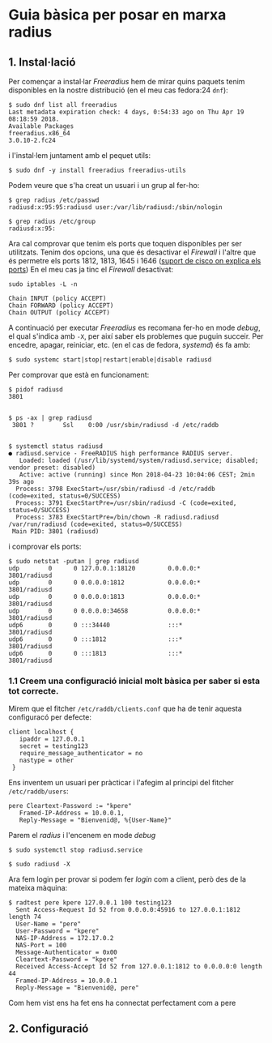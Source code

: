 # Guia bàsica per posar en marxa radius

## 1. Instal·lació
Per començar a instal·lar *Freeradius* hem de mirar quins paquets tenim disponibles en la nostre distribució (en el meu cas fedora:24 `dnf`):

```
$ sudo dnf list all freeradius
Last metadata expiration check: 4 days, 0:54:33 ago on Thu Apr 19 08:18:59 2018.
Available Packages
freeradius.x86_64                                                             3.0.10-2.fc24                                         
```

i l'instal·lem juntament amb el pequet utils:

```
$ sudo dnf -y install freeradius freeradius-utils
```



Podem veure que s'ha creat un usuari i un grup al fer-ho:

```
$ grep radius /etc/passwd
radiusd:x:95:95:radiusd user:/var/lib/radiusd:/sbin/nologin

$ grep radius /etc/group
radiusd:x:95:
```



Ara cal comprovar que tenim els ports que toquen disponibles per ser utilitzats. Tenim dos opcions, una que és desactivar el *Firewall* i l'altre que és permetre els ports 1812, 1813, 1645 i 1646 ([suport de cisco on explica els ports](https://supportforums.cisco.com/t5/wan-routing-and-switching/which-port-numbers-are-used-for-radius-accounting-and-radius/td-p/2494536 "Suport Cisco"))
En el meu cas ja tinc el *Firewall* desactivat:

```
sudo iptables -L -n

Chain INPUT (policy ACCEPT)
Chain FORWARD (policy ACCEPT)
Chain OUTPUT (policy ACCEPT)
```


A continuació per executar *Freeradius* es recomana fer-ho en mode *debug*, el qual s'indica amb `-X`, per així saber els problemes que puguin succeir. Per encedre, apagar, reiniciar, etc. (en el cas de fedora, *systemd*) és fa amb:

``` 
$ sudo systemc start|stop|restart|enable|disable radiusd
```

Per comprovar que està en funcionament:

```
$ pidof radiusd
3801


$ ps -ax | grep radiusd
 3801 ?        Ssl    0:00 /usr/sbin/radiusd -d /etc/raddb


$ systemctl status radiusd
● radiusd.service - FreeRADIUS high performance RADIUS server.
   Loaded: loaded (/usr/lib/systemd/system/radiusd.service; disabled; vendor preset: disabled)
   Active: active (running) since Mon 2018-04-23 10:04:06 CEST; 2min 39s ago
  Process: 3798 ExecStart=/usr/sbin/radiusd -d /etc/raddb (code=exited, status=0/SUCCESS)
  Process: 3791 ExecStartPre=/usr/sbin/radiusd -C (code=exited, status=0/SUCCESS)
  Process: 3783 ExecStartPre=/bin/chown -R radiusd.radiusd /var/run/radiusd (code=exited, status=0/SUCCESS)
 Main PID: 3801 (radiusd)
```

i comprovar els ports:
```
$ sudo netstat -putan | grep radiusd
udp        0      0 127.0.0.1:18120         0.0.0.0:*                           3801/radiusd        
udp        0      0 0.0.0.0:1812            0.0.0.0:*                           3801/radiusd        
udp        0      0 0.0.0.0:1813            0.0.0.0:*                           3801/radiusd        
udp        0      0 0.0.0.0:34658           0.0.0.0:*                           3801/radiusd        
udp6       0      0 :::34440                :::*                                3801/radiusd        
udp6       0      0 :::1812                 :::*                                3801/radiusd        
udp6       0      0 :::1813                 :::*                                3801/radiusd  
```


### 1.1 Creem una configuració inicial molt bàsica per saber si esta tot correcte.
  
  Mirem que el fitcher `/etc/raddb/clients.conf` que ha de tenir aquesta configuracó per defecte:
  
  ```
  client localhost {
     ipaddr = 127.0.0.1
     secret = testing123
     require_message_authenticator = no
     nastype = other
   }
  ```
  
  Ens inventem un usuari per pràcticar i l'afegim al principi del fitcher `/etc/raddb/users`: 
  
  ```
  pere Cleartext-Password := "kpere"
     Framed-IP-Address = 10.0.0.1,
     Reply-Message = "Bienvenid@, %{User-Name}"
  ```
  
  Parem el *radius* i l'encenem en mode *debug*
  
  ```
  $ sudo systemctl stop radiusd.service
  
  $ sudo radiusd -X
  
  ```
  Ara fem login per provar si podem fer *login* com a client, però des de la mateixa màquina:
  ```
  $ radtest pere kpere 127.0.0.1 100 testing123
	Sent Access-Request Id 52 from 0.0.0.0:45916 to 127.0.0.1:1812 length 74
	User-Name = "pere"
	User-Password = "kpere"
	NAS-IP-Address = 172.17.0.2
	NAS-Port = 100
	Message-Authenticator = 0x00
	Cleartext-Password = "kpere"
	Received Access-Accept Id 52 from 127.0.0.1:1812 to 0.0.0.0:0 length 44
	Framed-IP-Address = 10.0.0.1
	Reply-Message = "Bienvenid@, pere"
   ```
   
  Com hem vist ens ha fet ens ha connectat perfectament com a pere







## 2. Configuració
